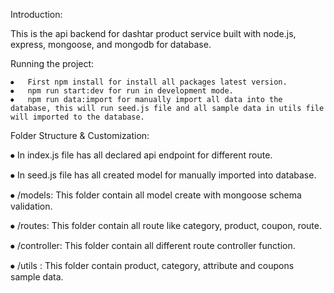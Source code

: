 Introduction: 

This is the api backend for dashtar product service built with node.js, express, mongoose, and mongodb for database. 


Running the project:

    ⦁	First npm install for install all packages latest version.
    ⦁	npm run start:dev for run in development mode.
    ⦁	npm run data:import for manually import all data into the database, this will run seed.js file and all sample data in utils file will imported to the database.


Folder Structure & Customization:

⦁   In index.js file has all declared api endpoint for different route.

⦁   In seed.js file has all created model for manually imported into database.

⦁   /models: This folder contain all model create with mongoose schema validation.

⦁   /routes: This folder contain all route like category, product, coupon, route. 

⦁  /controller: This folder contain all different route controller function.

⦁  /utils : This folder contain product, category, attribute and coupons sample data.

